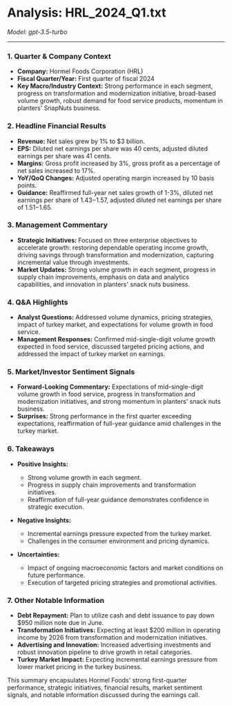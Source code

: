 # Analysis: HRL_2024_Q1.txt

*Model: gpt-3.5-turbo*

---

### 1. Quarter & Company Context
- **Company:** Hormel Foods Corporation (HRL)
- **Fiscal Quarter/Year:** First quarter of fiscal 2024
- **Key Macro/Industry Context:** Strong performance in each segment, progress on transformation and modernization initiative, broad-based volume growth, robust demand for food service products, momentum in planters' SnapNuts business.

### 2. Headline Financial Results
- **Revenue:** Net sales grew by 1% to $3 billion.
- **EPS:** Diluted net earnings per share was 40 cents, adjusted diluted earnings per share was 41 cents.
- **Margins:** Gross profit increased by 3%, gross profit as a percentage of net sales increased to 17%.
- **YoY/QoQ Changes:** Adjusted operating margin increased by 10 basis points.
- **Guidance:** Reaffirmed full-year net sales growth of 1-3%, diluted net earnings per share of $1.43-$1.57, adjusted diluted net earnings per share of $1.51-$1.65.

### 3. Management Commentary
- **Strategic Initiatives:** Focused on three enterprise objectives to accelerate growth: restoring dependable operating income growth, driving savings through transformation and modernization, capturing incremental value through investments.
- **Market Updates:** Strong volume growth in each segment, progress in supply chain improvements, emphasis on data and analytics capabilities, and innovation in planters' snack nuts business.

### 4. Q&A Highlights
- **Analyst Questions:** Addressed volume dynamics, pricing strategies, impact of turkey market, and expectations for volume growth in food service.
- **Management Responses:** Confirmed mid-single-digit volume growth expected in food service, discussed targeted pricing actions, and addressed the impact of turkey market on earnings.

### 5. Market/Investor Sentiment Signals
- **Forward-Looking Commentary:** Expectations of mid-single-digit volume growth in food service, progress in transformation and modernization initiatives, and strong momentum in planters' snack nuts business.
- **Surprises:** Strong performance in the first quarter exceeding expectations, reaffirmation of full-year guidance amid challenges in the turkey market.

### 6. Takeaways
- **Positive Insights:**
  - Strong volume growth in each segment.
  - Progress in supply chain improvements and transformation initiatives.
  - Reaffirmation of full-year guidance demonstrates confidence in strategic execution.

- **Negative Insights:**
  - Incremental earnings pressure expected from the turkey market.
  - Challenges in the consumer environment and pricing dynamics.

- **Uncertainties:**
  - Impact of ongoing macroeconomic factors and market conditions on future performance.
  - Execution of targeted pricing strategies and promotional activities.

### 7. Other Notable Information
- **Debt Repayment:** Plan to utilize cash and debt issuance to pay down $950 million note due in June.
- **Transformation Initiatives:** Expecting at least $200 million in operating income by 2026 from transformation and modernization initiatives.
- **Advertising and Innovation:** Increased advertising investments and robust innovation pipeline to drive growth in retail categories.
- **Turkey Market Impact:** Expecting incremental earnings pressure from lower market pricing in the turkey business.

This summary encapsulates Hormel Foods' strong first-quarter performance, strategic initiatives, financial results, market sentiment signals, and notable information discussed during the earnings call.
